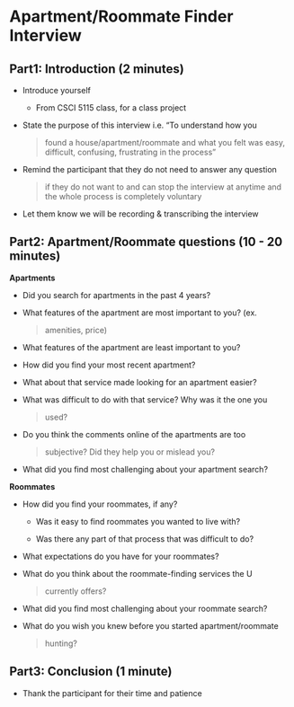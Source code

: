 Apartment/Roommate Finder Interview
===================================

Part1: Introduction (2 minutes)
-------------------------------

-   Introduce yourself

    -   From CSCI 5115 class, for a class project

-   State the purpose of this interview i.e. “To understand how you
    > found a house/apartment/roommate and what you felt was easy,
    > difficult, confusing, frustrating in the process”

-   Remind the participant that they do not need to answer any question
    > if they do not want to and can stop the interview at anytime and
    > the whole process is completely voluntary

-   Let them know we will be recording & transcribing the interview

Part2: Apartment/Roommate questions (10 - 20 minutes)
-----------------------------------------------------

**Apartments**

-   Did you search for apartments in the past 4 years?

-   What features of the apartment are most important to you? (ex.
    > amenities, price)

-   What features of the apartment are least important to you?

-   How did you find your most recent apartment?

-   What about that service made looking for an apartment easier?

-   What was difficult to do with that service? Why was it the one you
    > used?

-   Do you think the comments online of the apartments are too
    > subjective? Did they help you or mislead you?

-   What did you find most challenging about your apartment search?

**Roommates**

-   How did you find your roommates, if any?

    -   Was it easy to find roommates you wanted to live with?

    -   Was there any part of that process that was difficult to do?

-   What expectations do you have for your roommates?

-   What do you think about the roommate-finding services the U
    > currently offers?

-   What did you find most challenging about your roommate search?

-   What do you wish you knew before you started apartment/roommate
    > hunting?

Part3: Conclusion (1 minute)
----------------------------

-   Thank the participant for their time and patience
